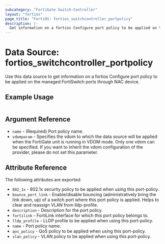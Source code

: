 ```yaml
---
subcategory: "FortiGate Switch-Controller"
layout: "fortios"
page_title: "FortiOS: fortios_switchcontroller_portpolicy"
description: |-
  Get information on a fortios Configure port policy to be applied on the managed FortiSwitch ports through NAC device.
---
```


# Data Source: fortios_switchcontroller_portpolicy
Use this data source to get information on a fortios Configure port policy to be applied on the managed FortiSwitch ports through NAC device.


## Example Usage

```hcl

```

## Argument Reference

* `name` - (Required) Port policy name.
* `vdomparam` - Specifies the vdom to which the data source will be applied when the FortiGate unit is running in VDOM mode. Only one vdom can be specified. If you want to inherit the vdom configuration of the provider, please do not set this parameter.

## Attribute Reference

The following attributes are exported:

* `802_1x` - 802.1x security policy to be applied when using this port-policy.
* `bounce_port_link` - Enable/disable bouncing (administratively bring the link down, up) of a switch port where this port policy is applied. Helps to clear and reassign VLAN from lldp-profile.
* `description` - Description for the port policy.
* `fortilink` - FortiLink interface for which this port policy belongs to.
* `lldp_profile` - LLDP profile to be applied when using this port-policy.
* `name` - Port policy name.
* `qos_policy` - QoS policy to be applied when using this port-policy.
* `vlan_policy` - VLAN policy to be applied when using this port-policy.
